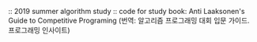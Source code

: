 :: 2019 summer algorithm study ::
code for study
book: Anti Laaksonen's Guide to Competitive Programing
(번역: 알고리즘 프로그래밍 대회 입문 가이드. 프로그래밍 인사이트)